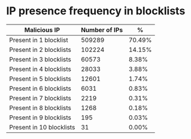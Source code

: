 # IP presence frequency in blocklists
| Malicious IP | Number of IPs | % |
|----|----|----|
| Present in 1 blocklist | 509289 | 70.49% |
| Present in 2 blocklists | 102224 | 14.15% |
| Present in 3 blocklists | 60573 | 8.38% |
| Present in 4 blocklists | 28033 | 3.88% |
| Present in 5 blocklists | 12601 | 1.74% |
| Present in 6 blocklists | 6031 | 0.83% |
| Present in 7 blocklists | 2219 | 0.31% |
| Present in 8 blocklists | 1268 | 0.18% |
| Present in 9 blocklists | 195 | 0.03% |
| Present in 10 blocklists | 31 | 0.00% |
